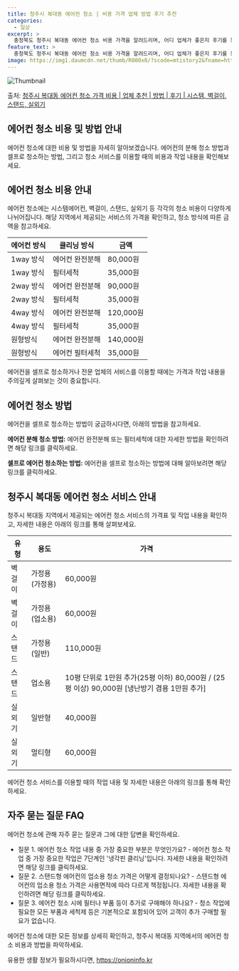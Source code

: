 ```yaml
---
title: 청주시 복대동 에어컨 청소 | 비용 가격 업체 방법 후기 추천
categories:
  - 일상
excerpt: >
  충청북도 청주시 복대동 에어컨 청소 비용 가격을 알려드리며, 어디 업체가 좋은지 후기를 통해 알아보겠습니다. 현재 글에서는 시스템, 벽걸이, 스탠드, 실외기 각각에 대해 청소 비용이 나와 있으니 참고하시면 되겠습니다. 에어컨 분해 청소 방법 보기 👈 클릭셀프 에어컨 청소 방법 보기👈 클릭청주시 복대동 에어컨 청소 비용시스템에어컨 방식클리닝방식금액1way 방식에어컨 완전분해80,000원1way 방식에어컨 필터세척35,000원2way 방식에어컨 완전분해90,000원2way 방식에어컨 필터세척35,000원4way 방식에어컨 완전분해120,000원4way 방식에어컨 필터세척35,000원원형방식에어컨 완전분해140,000원원형방식에어컨 필터세척35,000원에어컨 청소 견적 샘플 보기 👈 클릭에어컨 냄새의 원인에어..
feature_text: >
  충청북도 청주시 복대동 에어컨 청소 비용 가격을 알려드리며, 어디 업체가 좋은지 후기를 통해 알아보겠습니다. 현재 글에서는 시스템, 벽걸이, 스탠드, 실외기 각각에 대해 청소 비용이 나와 있으니 참고하시면 되겠습니다. 에어컨 분해 청소 방법 보기 👈 클릭셀프 에어컨 청소 방법 보기👈 클릭청주시 복대동 에어컨 청소 비용시스템에어컨 방식클리닝방식금액1way 방식에어컨 완전분해80,000원1way 방식에어컨 필터세척35,000원2way 방식에어컨 완전분해90,000원2way 방식에어컨 필터세척35,000원4way 방식에어컨 완전분해120,000원4way 방식에어컨 필터세척35,000원원형방식에어컨 완전분해140,000원원형방식에어컨 필터세척35,000원에어컨 청소 견적 샘플 보기 👈 클릭에어컨 냄새의 원인에어..
image: https://img1.daumcdn.net/thumb/R800x0/?scode=mtistory2&fname=https%3A%2F%2Fblog.kakaocdn.net%2Fdn%2FbQue6m%2FbtsHyw4jPiR%2FtFtIKHqX2I6toeYQQE53n0%2Fimg.webp
---
```


![Thumbnail](https://img1.daumcdn.net/thumb/R800x0/?scode=mtistory2&fname=https%3A%2F%2Fblog.kakaocdn.net%2Fdn%2FbQue6m%2FbtsHyw4jPiR%2FtFtIKHqX2I6toeYQQE53n0%2Fimg.webp)

<p>출처: <a href="https://onioninfo.kr/entry/%EC%B2%AD%EC%A3%BC%EC%8B%9C-%EB%B3%B5%EB%8C%80%EB%8F%99-%EC%97%90%EC%96%B4%EC%BB%A8-%EC%B2%AD%EC%86%8C-%EA%B0%80%EA%B2%A9-%EB%B9%84%EC%9A%A9-%EC%97%85%EC%B2%B4-%EC%B6%94%EC%B2%9C-%EB%B0%A9%EB%B2%95-%ED%9B%84%EA%B8%B0-%EC%8B%9C%EC%8A%A4%ED%85%9C-%EB%B2%BD%EA%B1%B8%EC%9D%B4-%EC%8A%A4%ED%83%A0%EB%93%9C-%EC%8B%A4%EC%99%B8%EA%B8%B0" rel="dofollow">청주시 복대동 에어컨 청소 가격 비용 | 업체 추천 | 방법 | 후기 | 시스템, 벽걸이, 스탠드, 실외기</a> </p>

## 에어컨 청소 비용 및 방법 안내

에어컨 청소에 대한 비용 및 방법을 자세히 알아보겠습니다. 에어컨의 분해 청소 방법과 셀프로 청소하는 방법, 그리고 청소 서비스를 이용할
때의 비용과 작업 내용을 확인해보세요.

## 에어컨 청소 비용 안내

에어컨 청소에는 시스템에어컨, 벽걸이, 스탠드, 실외기 등 각각의 청소 비용이 다양하게 나뉘어집니다. 해당 지역에서 제공되는 서비스의 가격을
확인하고, 청소 방식에 따른 금액을 참고하세요.

**에어컨 방식** | **클리닝 방식** | **금액**  
---|---|---  
1way 방식 | 에어컨 완전분해 | 80,000원  
1way 방식 | 필터세척 | 35,000원  
2way 방식 | 에어컨 완전분해 | 90,000원  
2way 방식 | 필터세척 | 35,000원  
4way 방식 | 에어컨 완전분해 | 120,000원  
4way 방식 | 필터세척 | 35,000원  
원형방식 | 에어컨 완전분해 | 140,000원  
원형방식 | 에어컨 필터세척 | 35,000원  
  
에어컨을 셀프로 청소하거나 전문 업체의 서비스를 이용할 때에는 가격과 작업 내용을 주의깊게 살펴보는 것이 중요합니다.

## 에어컨 청소 방법

에어컨을 셀프로 청소하는 방법이 궁금하시다면, 아래의 방법을 참고하세요.

**에어컨 분해 청소 방법:** 에어컨 완전분해 또는 필터세척에 대한 자세한 방법을 확인하려면 해당 링크를 클릭하세요.

**셀프로 에어컨 청소하는 방법:** 에어컨을 셀프로 청소하는 방법에 대해 알아보려면 해당 링크를 클릭하세요.

## 청주시 복대동 에어컨 청소 서비스 안내

청주시 복대동 지역에서 제공되는 에어컨 청소 서비스의 가격표 및 작업 내용을 확인하고, 자세한 내용은 아래의 링크를 통해 살펴보세요.

**유형** | **용도** | **가격**  
---|---|---  
벽걸이 | 가정용(가정용) | 60,000원  
벽걸이 | 가정용(업소용) | 60,000원  
스탠드 | 가정용(일반) | 110,000원  
스탠드 | 업소용 | 10평 단위로 1만원 추가(25평 이하) 80,000원 / (25평 이상) 90,000원 [냉난방기 겸용 1만원 추가]  
실외기 | 일반형 | 40,000원  
실외기 | 멀티형 | 60,000원  
  
에어컨 청소 서비스를 이용할 때의 작업 내용 및 자세한 내용은 아래의 링크를 통해 확인하세요.

## 자주 묻는 질문 FAQ

에어컨 청소에 관해 자주 묻는 질문과 그에 대한 답변을 확인하세요.

  * 질문 1. 에어컨 청소 작업 내용 중 가장 중요한 부분은 무엇인가요? - 에어컨 청소 작업 중 가장 중요한 작업은 7단계인 '냉각핀 클리닝'입니다. 자세한 내용을 확인하려면 해당 링크를 클릭하세요.
  * 질문 2. 스탠드형 에어컨의 업소용 청소 가격은 어떻게 결정되나요? - 스탠드형 에어컨의 업소용 청소 가격은 사용면적에 따라 다르게 책정됩니다. 자세한 내용을 확인하려면 해당 링크를 클릭하세요.
  * 질문 3. 에어컨 청소 시에 필터나 부품 등이 추가로 구매해야 하나요? - 청소 작업에 필요한 모든 부품과 세척제 등은 기본적으로 포함되어 있어 고객이 추가 구매할 필요가 없습니다.

에어컨 청소에 대한 모든 정보를 상세히 확인하고, 청주시 복대동 지역에서의 에어컨 청소 비용과 방법을 파악하세요.

 

유용한 생활 정보가 필요하시다면, <a href="https://onioninfo.kr" rel="dofollow">https://onioninfo.kr</a>


